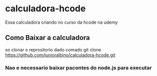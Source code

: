 ﻿# calculadora-hcode
Essa calculadora criando no curso da hcode na udemy

## Como Baixar a calculadora
so clonar o reprositorio dado comado git clone https://github.com/junioralbino/calculadora-hcode.git

### Nao e necessario baixar pacontes do node.js para executar 
